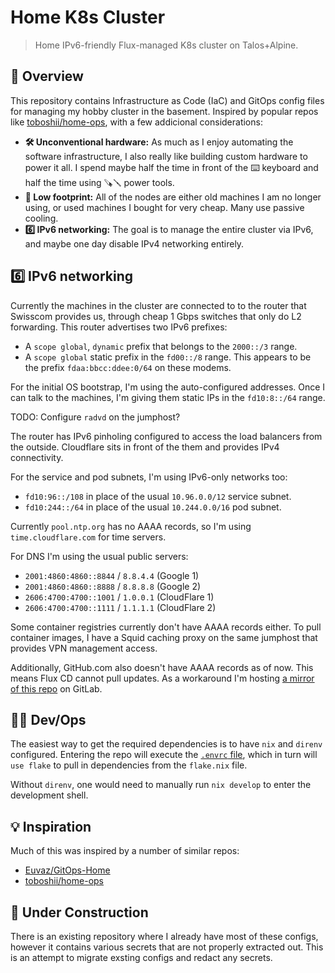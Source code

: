 # Home K8s Cluster

> Home IPv6-friendly Flux-managed K8s cluster on Talos+Alpine.

## 📖 Overview

This repository contains Infrastructure as Code (IaC) and GitOps config files
for managing my hobby cluster in the basement. Inspired by popular repos like
[toboshii/home-ops], with a few addicional considerations:


- **🛠️ Unconventional hardware:** As much as I enjoy automating the software
  infrastructure, I also really like building custom hardware to power it all.
  I spend maybe half the time in front of the ⌨️ keyboard and half the time
  using 🪚🪛 power tools.
- **🌳 Low footprint:** All of the nodes are either old machines I am no longer
  using, or used machines I bought for very cheap. Many use passive cooling.
- **6️⃣ IPv6 networking:** The goal is to manage the entire cluster via IPv6, and
  maybe one day disable IPv4 networking entirely.

## 6️⃣ IPv6 networking

Currently the machines in the cluster are connected to to the router that
Swisscom provides us, through cheap 1 Gbps switches that only do L2
forwarding. This router advertises two IPv6 prefixes:

- A `scope global`, `dynamic` prefix that belongs to the `2000::/3` range.
- A `scope global` static prefix in the `fd00::/8` range. This appears to be the prefix
  `fdaa:bbcc:ddee:0/64` on these modems.

For the initial OS bootstrap, I'm using the auto-configured addresses. Once I can talk to the machines, I'm giving them static IPs in the `fd10:8::/64` range.

TODO: Configure `radvd` on the jumphost?

The router has IPv6 pinholing configured to access the load balancers from the outside.
Cloudflare sits in front of the them and provides IPv4 connectivity.

For the service and pod subnets, I'm using IPv6-only networks too:

- `fd10:96::/108` in place of the usual `10.96.0.0/12` service subnet.
- `fd10:244::/64` in place of the usual `10.244.0.0/16` pod subnet.

Currently `pool.ntp.org` has no AAAA records, so I'm using
`time.cloudflare.com` for time servers.

For DNS I'm using the usual public servers:

- `2001:4860:4860::8844` / `8.8.4.4` (Google 1)
- `2001:4860:4860::8888` / `8.8.8.8` (Google 2)
- `2606:4700:4700::1001` / `1.0.0.1` (CloudFlare 1)
- `2606:4700:4700::1111` / `1.1.1.1` (CloudFlare 2)

Some container registries currently don't have AAAA records either. To pull container images, I have a Squid caching proxy on the same jumphost that provides VPN management access.

Additionally, GitHub.com also doesn't have AAAA records as of now. This means
Flux CD cannot pull updates. As a workaround I'm hosting [a mirror of this repo][2] on GitLab.

[2]: https://gitlab.com/attilaolah/dh8

## 🧑‍💻️ Dev/Ops

The easiest way to get the required dependencies is to have `nix` and `direnv`
configured. Entering the repo will execute the [`.envrc` file], which in turn
will `use flake` to pull in dependencies from the `flake.nix` file.

[`.envrc` file]: https://github.com/attilaolah/ops/blob/main/.envrc

Without `direnv`, one would need to manually run `nix develop` to enter the
development shell.

## 💡 Inspiration

Much of this was inspired by a number of similar repos:

- [Euvaz/GitOps-Home]
- [toboshii/home-ops]

[Euvaz/GitOps-Home]: https://github.com/Euvaz/GitOps-Home
[toboshii/home-ops]: https://github.com/toboshii/home-ops

## 🚧 Under Construction

There is an existing repository where I already have most of these configs,
however it contains various secrets that are not properly extracted out. This
is an attempt to migrate exsting configs and redact any secrets.
